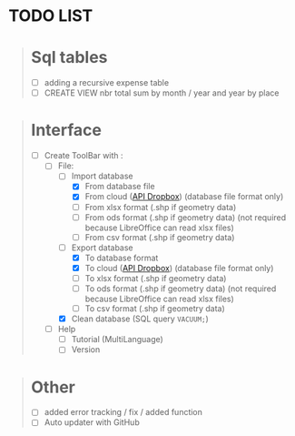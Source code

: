# TODO LIST

> # Sql tables
> - [ ] adding a recursive expense table
> - [ ] CREATE VIEW nbr total sum by month / year and year by place

> # Interface
>  - [ ] Create ToolBar with :
>    - [ ] File:
>      - [ ] Import database
>        - [X] From database file
>        - [X] From cloud ([API Dropbox](https://www.dropbox.com/developers/documentation/http/documentation)) (database file format only)
>        - [ ] From xlsx format (.shp if geometry data)
>        - [ ] From ods format (.shp if geometry data) (not required because LibreOffice can read xlsx files)
>        - [ ] From csv format (.shp if geometry data)
>      - [ ] Export database
>        - [X] To database format
>        - [X] To cloud ([API Dropbox](https://www.dropbox.com/developers/documentation/http/documentation)) (database file format only)
>        - [ ] To xlsx format (.shp if geometry data)
>        - [ ] To ods format (.shp if geometry data) (not required because LibreOffice can read xlsx files)
>        - [ ] To csv format (.shp if geometry data)
>      - [X] Clean database (SQL query `VACUUM;`)
>    - [ ] Help
>      - [ ] Tutorial (MultiLanguage) 
>      - [ ] Version

> # Other
> - [ ] added error tracking / fix / added function
> - [ ] Auto updater with GitHub